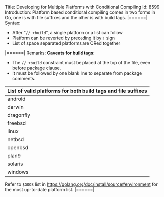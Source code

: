 Title: Developing for Multiple Platforms with Conditional Compiling
Id: 8599
Introduction:
Platform based conditional compiling comes in two forms in Go, one is with file suffixes and the other is with build tags.
|======|
Syntax:
* After "`// +build`", a single platform or a list can follow
* Platform can be reverted by preceding it by `!` sign
* List of space separated platforms are ORed together

|======|
Remarks:
**Caveats for build tags:**
* The `// +build` constraint must be placed at the top of the file, even before package clause.
* It must be followed by one blank line to separate from package comments.

| List of valid platforms for both build tags and file suffixes |
| -------- |
| android  |
| darwin   |
| dragonfly|
| freebsd  |
| linux    |
| netbsd   |
| openbsd  |
| plan9    | 
| solaris  | 
| windows  |

Refer to `$GOOS` list in https://golang.org/doc/install/source#environment for the most up-to-date platform list.
|======|
